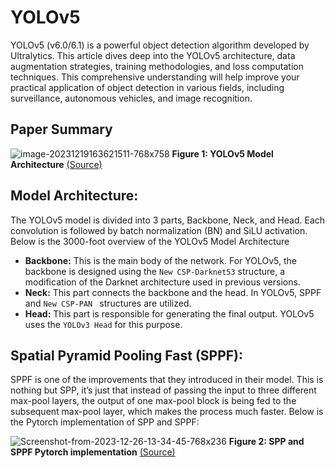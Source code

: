 # YOLOv5
YOLOv5 (v6.0/6.1) is a powerful object detection algorithm developed by Ultralytics. This article dives deep into the YOLOv5 architecture, data augmentation strategies, training methodologies, and loss computation techniques. This comprehensive understanding will help improve your practical application of object detection in various fields, including surveillance, autonomous vehicles, and image recognition.

## Paper Summary
![image-20231219163621511-768x758](https://github.com/Thireshsidda/LegacyOfYOLO-YouOnlyLookOnce/assets/92287626/22841057-63f2-4291-8a27-4202cf7a38d6)
**Figure 1: YOLOv5 Model Architecture** [(Source)](https://arxiv.org/abs/2304.00501)

## Model Architecture:
The YOLOv5 model is divided into 3 parts, Backbone, Neck, and Head. Each convolution is followed by batch normalization (BN) and SiLU activation. Below is the 3000-foot overview of the YOLOv5 Model Architecture
- **Backbone:** This is the main body of the network. For YOLOv5, the backbone is designed using the `New CSP-Darknet53` structure, a modification of the Darknet architecture used in previous versions.
- **Neck:** This part connects the backbone and the head. In YOLOv5, SPPF and `New CSP-PAN ` structures are utilized.
- **Head:** This part is responsible for generating the final output. YOLOv5 uses the `YOLOv3 Head` for this purpose.

## Spatial Pyramid Pooling Fast (SPPF):
SPPF is one of the improvements that they introduced in their model. This is nothing but SPP, it’s just that instead of passing the input to three different max-pool layers, the output of one max-pool block is being fed to the subsequent max-pool layer, which makes the process much faster. Below is the Pytorch implementation of SPP and SPPF:

![Screenshot-from-2023-12-26-13-34-45-768x236](https://github.com/Thireshsidda/LegacyOfYOLO-YouOnlyLookOnce/assets/92287626/3337fb83-1348-444f-83b4-55332c7043e5)
**Figure 2: SPP and SPPF Pytorch implementation** [(Source)](https://docs.ultralytics.com/yolov5/tutorials/architecture_description/#1-model-structure)
